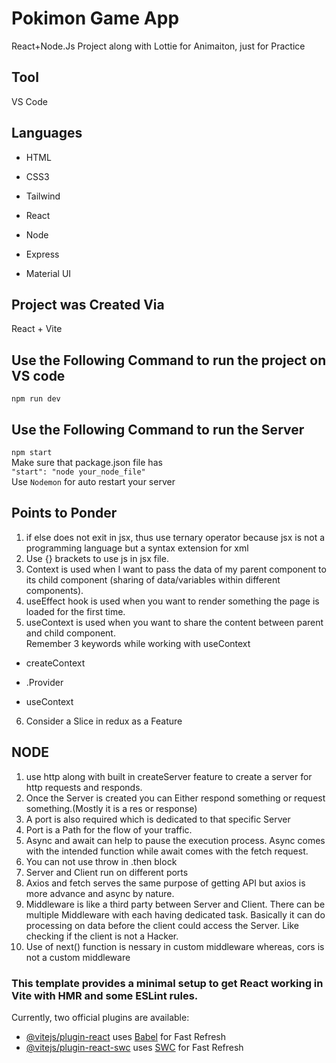 # Pokimon Game App
React+Node.Js Project along with Lottie for Animaiton, just for Practice
## Tool
VS Code
## Languages
- HTML
* CSS3
+ Tailwind
- React
* Node
+ Express
- Material UI

## Project was Created Via
React + Vite

## Use the Following Command to run the project on VS code
`npm run dev`
## Use the Following Command to run the Server
`npm start` <br>
Make sure that package.json file has <br>
`"start": "node your_node_file"`<br>
Use `Nodemon` for auto restart your server <br>

## Points to Ponder
1. if else does not exit in jsx, thus use ternary operator because jsx is not a programming language but a syntax extension for xml
2. Use {} brackets to use js in jsx file.
3. Context is used when I want to pass the data of my parent component to its child component (sharing of data/variables within different components).
4. useEffect hook is used when you want to render something the page is loaded for the first time.
5. useContext is used when you want to share the content between parent and child component. <br >
Remember 3 keywords while working with useContext
- createContext
* .Provider
+ useContext
6. Consider a Slice in redux as a Feature
## NODE

1. use http along with built in createServer feature to create a server for http requests and responds.
2. Once the Server is created you can Either respond something or request something.(Mostly it is a res or response)
3. A port is also required which is dedicated to that specific Server
4. Port is a Path for the flow of your traffic.
5. Async and await can help to pause the execution process. 
Async comes with the intended function while await comes with the fetch request.
6. You can not use throw in .then block
7. Server and Client run on different ports
8. Axios and fetch serves the same purpose of getting API but axios is more advance and async by nature.
9. Middleware is like a third party between Server and Client. There can be multiple Middleware with each having dedicated task. Basically it can do processing on data before the client could access the Server. Like checking if the client is not a Hacker.
10. Use of next() function is nessary in custom middleware whereas, cors is not a custom middleware
### This template provides a minimal setup to get React working in Vite with HMR and some ESLint rules.

Currently, two official plugins are available:

- [@vitejs/plugin-react](https://github.com/vitejs/vite-plugin-react/blob/main/packages/plugin-react/README.md) uses [Babel](https://babeljs.io/) for Fast Refresh
- [@vitejs/plugin-react-swc](https://github.com/vitejs/vite-plugin-react-swc) uses [SWC](https://swc.rs/) for Fast Refresh
